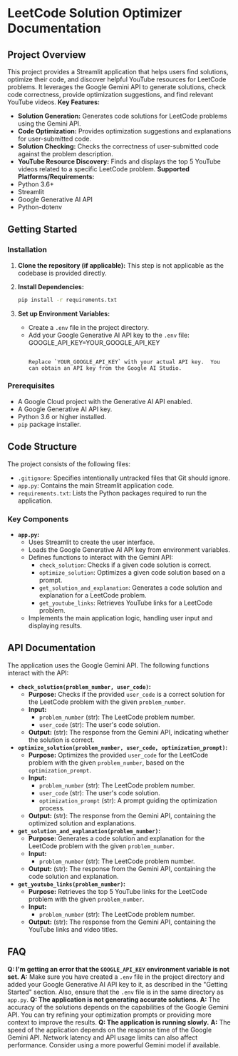 # LeetCode Solution Optimizer Documentation
## Project Overview
This project provides a Streamlit application that helps users find solutions, optimize their code, and discover helpful YouTube resources for LeetCode problems. It leverages the Google Gemini API to generate solutions, check code correctness, provide optimization suggestions, and find relevant YouTube videos.
**Key Features:**
*   **Solution Generation:** Generates code solutions for LeetCode problems using the Gemini API.
*   **Code Optimization:** Provides optimization suggestions and explanations for user-submitted code.
*   **Solution Checking:** Checks the correctness of user-submitted code against the problem description.
*   **YouTube Resource Discovery:** Finds and displays the top 5 YouTube videos related to a specific LeetCode problem.
**Supported Platforms/Requirements:**
*   Python 3.6+
*   Streamlit
*   Google Generative AI API
*   Python-dotenv
## Getting Started
### Installation
1.  **Clone the repository (if applicable):** This step is not applicable as the codebase is provided directly.
2.  **Install Dependencies:**
    ```bash
    pip install -r requirements.txt
    ```
    
3.  **Set up Environment Variables:**
    *   Create a `.env` file in the project directory.
    *   Add your Google Generative AI API key to the `.env` file:
                GOOGLE_API_KEY=YOUR_GOOGLE_API_KEY
        ```
        
        Replace `YOUR_GOOGLE_API_KEY` with your actual API key.  You can obtain an API key from the Google AI Studio.
### Prerequisites
*   A Google Cloud project with the Generative AI API enabled.
*   A Google Generative AI API key.
*   Python 3.6 or higher installed.
*   `pip` package installer.
## Code Structure
The project consists of the following files:
*   `.gitignore`: Specifies intentionally untracked files that Git should ignore.
*   `app.py`: Contains the main Streamlit application code.
*   `requirements.txt`: Lists the Python packages required to run the application.
### Key Components
*   **`app.py`:**
    *   Uses Streamlit to create the user interface.
    *   Loads the Google Generative AI API key from environment variables.
    *   Defines functions to interact with the Gemini API:
        *   `check_solution`: Checks if a given code solution is correct.
        *   `optimize_solution`: Optimizes a given code solution based on a prompt.
        *   `get_solution_and_explanation`: Generates a code solution and explanation for a LeetCode problem.
        *   `get_youtube_links`: Retrieves YouTube links for a LeetCode problem.
    *   Implements the main application logic, handling user input and displaying results.
## API Documentation
The application uses the Google Gemini API. The following functions interact with the API:
*   **`check_solution(problem_number, user_code)`:**
    *   **Purpose:** Checks if the provided `user_code` is a correct solution for the LeetCode problem with the given `problem_number`.
    *   **Input:**
        *   `problem_number` (str): The LeetCode problem number.
        *   `user_code` (str): The user's code solution.
    *   **Output:** (str): The response from the Gemini API, indicating whether the solution is correct.
*   **`optimize_solution(problem_number, user_code, optimization_prompt)`:**
    *   **Purpose:** Optimizes the provided `user_code` for the LeetCode problem with the given `problem_number`, based on the `optimization_prompt`.
    *   **Input:**
        *   `problem_number` (str): The LeetCode problem number.
        *   `user_code` (str): The user's code solution.
        *   `optimization_prompt` (str): A prompt guiding the optimization process.
    *   **Output:** (str): The response from the Gemini API, containing the optimized solution and explanations.
*   **`get_solution_and_explanation(problem_number)`:**
    *   **Purpose:** Generates a code solution and explanation for the LeetCode problem with the given `problem_number`.
    *   **Input:**
        *   `problem_number` (str): The LeetCode problem number.
    *   **Output:** (str): The response from the Gemini API, containing the code solution and explanation.
*   **`get_youtube_links(problem_number)`:**
    *   **Purpose:** Retrieves the top 5 YouTube links for the LeetCode problem with the given `problem_number`.
    *   **Input:**
        *   `problem_number` (str): The LeetCode problem number.
    *   **Output:** (str): The response from the Gemini API, containing the YouTube links and video titles.
## FAQ
**Q: I'm getting an error that the `GOOGLE_API_KEY` environment variable is not set.**
**A:** Make sure you have created a `.env` file in the project directory and added your Google Generative AI API key to it, as described in the "Getting Started" section. Also, ensure that the `.env` file is in the same directory as `app.py`.
**Q: The application is not generating accurate solutions.**
**A:** The accuracy of the solutions depends on the capabilities of the Google Gemini API. You can try refining your optimization prompts or providing more context to improve the results.
**Q: The application is running slowly.**
**A:** The speed of the application depends on the response time of the Google Gemini API. Network latency and API usage limits can also affect performance. Consider using a more powerful Gemini model if available.
